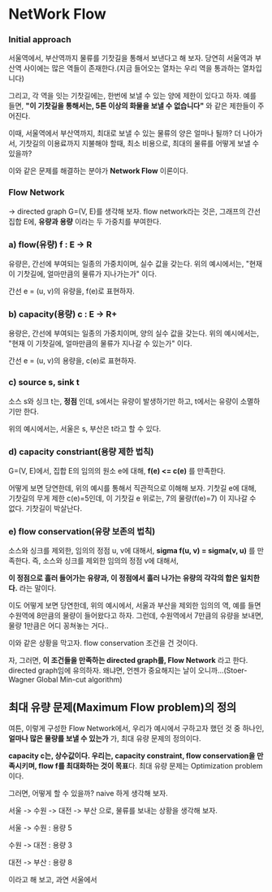 # NetWork Flow #

### Initial approach ###
서울역에서, 부산역까지 물류를 기찻길을 통해서 보낸다고 해 보자. 당연히 서울역과 부산역 사이에는 많은 역들이 존재한다.(지금 들어오는 열차는 우리 역을 통과하는 열차입니다)

그리고, 각 역을 잇는 기찻길에는, 한번에 보낼 수 있는 양에 제한이 있다고 하자. 예를 들면, **"이 기찻길을 통해서는, 5톤 이상의 화물을 보낼 수 없습니다"** 와 같은 제한들이 주어진다. 

이때, 서울역에서 부산역까지, 최대로 보낼 수 있는 물류의 양은 얼마나 될까? 더 나아가서, 기찻길의 이용료까지 지불해야 할때, 최소 비용으로, 최대의 물류를 어떻게 보낼 수 있을까? 

이와 같은 문제를 해결하는 분야가 **Network Flow** 이론이다. 
### Flow Network ###
-> directed graph G=(V, E)를 생각해 보자. flow network라는 것은, 그래프의 간선 집합 E에, **유량과 용량** 이라는 두 가중치를 부여한다. 

### a) flow(유량) f : E -> R

유량은, 간선에 부여되는 일종의 가중치이며, 실수 값을 갖는다. 위의 예시에서는, "현재 이 기찻길에, 얼마만큼의 물류가 지나가는가" 이다.

간선 e = (u, v)의 유량을, f(e)로 표현하자.

### b) capacity(용량) c : E -> R+ 

용량은, 간선에 부여되는 일종의 가중치이며, 양의 실수 값을 갖는다. 위의 예시에서는, "현재 이 기찻길에, 얼마만큼의 물류가 지나갈 수 있는가" 이다. 

간선 e = (u, v)의 용량을, c(e)로 표현하자.

### c) source s, sink t

소스 s와 싱크 t는, **정점** 인데, s에서는 유량이 발생하기만 하고, t에서는 유량이 소멸하기만 한다. 

위의 예시에서는, 서울은 s, 부산은 t라고 할 수 있다. 

### d) capacity constriant(용량 제한 법칙) 

G=(V, E)에서, 집합 E의 임의의 원소 e에 대해, **f(e) <= c(e)** 를 만족한다. 

어떻게 보면 당연한데, 위의 예시를 통해서 직관적으로 이해해 보자. 기찻길 e에 대해, 기찻길의 무게 제한 c(e)=5인데, 이 기찻길 e 위로는, 7의 물량(f(e)=7) 이 지나갈 수 없다. 기찻길이 박살난다. 

### e) flow conservation(유량 보존의 법칙) 

소스와 싱크를 제외한, 임의의 정점 u, v에 대해서, **sigma f(u, v) = sigma(v, u)** 를 만족한다. 즉, 소스와 싱크를 제외한 임의의 정점 v에 대해서, 

**이 정점으로 흘러 들어가는 유량과, 이 정점에서 흘러 나가는 유량의 각각의 합은 일치한다.** 라는 말이다. 

이도 어떻게 보면 당연한데, 위의 예시에서, 서울과 부산을 제외한 임의의 역, 예를 들면 수원역에 8만큼의 물량이 들어왔다고 하자. 그런데, 수원역에서 7만큼의 유량을 보내면, 물량 1만큼은 어디 꽁쳐놓는 거다..

이와 같은 상황을 막고자. flow conservation 조건을 건 것이다. 



자, 그러면, **이 조건들을 만족하는 directed graph를, Flow Network** 라고 한다. directed graph임에 유의하자. 왜냐면, 언젠가 중요해지는 날이 오니까...(Stoer-Wagner Global Min-cut algorithm)


## 최대 유량 문제(Maximum Flow problem)의 정의 ##

여튼, 이렇게 구성한 Flow Network에서, 우리가 예시에서 구하고자 했던 것 중 하나인, **얼마나 많은 물량를 보낼 수 있는가** 가, 최대 유량 문제의 정의이다. 

**capacity c는, 상수값이다. 우리는, capacity constraint, flow conservation을 만족시키며, flow f를 최대화하는 것이 목표**다. 최대 유량 문제는 Optimization problem이다. 

그러면, 어떻게 할 수 있을까? naive 하게 생각해 보자. 

서울 -> 수원 -> 대전 -> 부산 으로, 물류를 보내는 상황을 생각해 보자. 

서울 -> 수원 : 용량 5

수원 -> 대전 : 용량 3

대전 -> 부산 : 용량 8

이라고 해 보고, 과연 서울에서 
